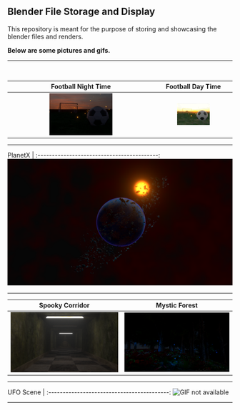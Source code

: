 ## Blender File Storage and Display


This repository is meant for the purpose of storing and showcasing the blender files and renders.

**Below are some pictures and gifs.**

---

<br/>

Football Night Time   | Football Day Time
:--------------------:|:------------------:
<img src='./Images-n-Videos/fireflies in a football ground gif.gif' alt="GIF not available" style="width:45%" title="Football Ground Night"> | <img src='./Images-n-Videos/football_Day.gif' alt="GIF not available" style="width:45%" title="Football Ground Night">

---

PlanetX                                    |
:------------------------------------------:
<img src='./Images-n-Videos/planetXcompost_02.png' alt="GIF not available" title="PlanetX">

---

Spooky Corridor   | Mystic Forest
:--------------------:|:------------------:
<img src='./Images-n-Videos/lonely_corridor(composted).png' alt="GIF not available" style="width:400px" title="Football Ground Night"> | <img src='./Images-n-Videos/MYSTIC_FOREST 2019-12-14 22-51-06-73.bmp' alt="GIF not available" style="width:400px" title="PlanetX">

---

UFO Scene                          |
:------------------------------------------:
<img src='./Images-n-Videos/UFO_COMPOSTED.png' alt="GIF not available" title="Football Ground Night">

---
